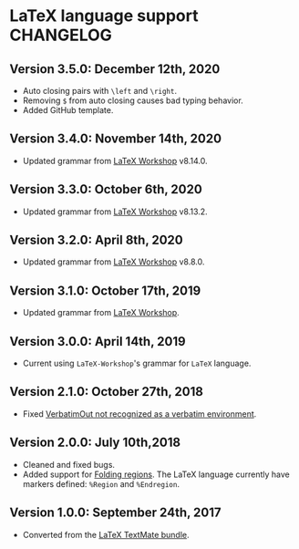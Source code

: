 # LaTeX language support CHANGELOG
## Version 3.5.0: December 12th, 2020
* Auto closing pairs with `\left` and `\right`.
* Removing `$` from auto closing causes bad typing behavior.
* Added GitHub template.

## Version 3.4.0: November 14th, 2020
* Updated grammar from [LaTeX Workshop](https://github.com/James-Yu/LaTeX-Workshop) v8.14.0.

## Version 3.3.0: October 6th, 2020
* Updated grammar from [LaTeX Workshop](https://github.com/James-Yu/LaTeX-Workshop) v8.13.2.

## Version 3.2.0: April 8th, 2020
* Updated grammar from [LaTeX Workshop](https://github.com/James-Yu/LaTeX-Workshop) v8.8.0.

## Version 3.1.0: October 17th, 2019
* Updated grammar from [LaTeX Workshop](https://github.com/James-Yu/LaTeX-Workshop).

## Version 3.0.0: April 14th, 2019
* Current using `LaTeX-Workshop`'s grammar for `LaTeX` language.

## Version 2.1.0: October 27th, 2018
* Fixed [VerbatimOut not recognized as a verbatim environment](https://github.com/ProAdd-ons/vscode-LaTeX-support/issues/6).

## Version 2.0.0: July 10th,2018
* Cleaned and fixed bugs.
* Added support for [Folding regions](https://code.visualstudio.com/updates/v1_17#_folding-regions). The LaTeX language currently have markers defined: `%Region` and `%Endregion`.

## Version 1.0.0: September 24th, 2017
* Converted from the [LaTeX TextMate bundle](https://github.com/textmate/latex.tmbundle).
